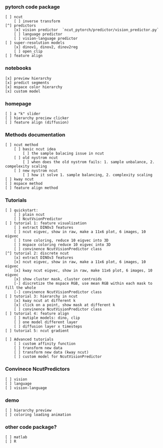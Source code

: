 
### pytorch code package
    [ ] ncut
        [ ] inverse transform
    [^] predictors
        [x] vision predictor  `ncut_pytorch/predictor/vision_predictor.py`
        [ ] language predictor
        [ ] vision-language predictor
    [ ] super-resolution models
        [x] dinov1, dinov2, dinov2reg
        [ ] open_clip
    [ ] feature align

### notebooks
    [x] preview hierarchy
    [x] predict segments
    [x] mspace color hierarchy
    [x] custom model

### homepage
    [ ] a "k" slider
    [ ] hierarchy preciew clicker
    [ ] feature align (diffusion)

### Methods documentation
    [ ] ncut method
        [ ] basic ncut idea
            [ ] the sample balacing issue in ncut
        [ ] old nystrom ncut
            [ ] when does the old nystrom fails: 1. sample unbalance, 2. compelexity scaling
        [ ] new nystrom ncut 
            [ ] how it solve 1. sample balancing, 2. complexity scaling
    [ ] kway ncut
    [ ] mspace method
    [ ] feature align method

### Tutorials
    [ ] quickstart:
        [ ] plain ncut
        [ ] NcutVsionPredictor
    [ ] tutorial 1: feature visualization
        [ ] extract DINOv3 features
        [ ] ncut eigvec, show in raw, make a 11x6 plot, 6 images, 10 eigvec
        [ ] tsne coloring, reduce 10 eigvec into 3D
        [ ] mspace coloring reduce 10 eigvec into 3D
        [ ] convinence NcutVisionPredictor class
    [^] tutorial 2: discrete ncut
        [x] extract DINOv3 features
        [x] ncut eigvec, show in raw, make a 11x6 plot, 6 images, 10 eigvec
        [x] kway ncut eigvec, show in raw, make 11x6 plot, 6 images, 10 eigvec
        [x] show cluster mask, cluster centroids
        [-] discretize the mspace RGB, use mean RGB within each mask to fill the whole
        [-] convinence NcutVisionPredictor class
    [ ] tutorial 3: hierarchy in ncut
        [x] kway ncut at different k
        [x] click on a point, show mask at different k
        [ ] convinence NcutVisionPredictor class
    [ ] tutorial 4: feature align
        [ ] mutiple models: dino, clip
        [ ] one model different layer
        [ ] diffusion layer x timesteps
    [ ] tutorial 5: ncut gradient
    
    [ ] Advanced tutorials
        [ ] custom affinity function
        [ ] transform new data
        [ ] transform new data (kway ncut)
        [ ] custom model for NcutVisionPredictor
        

### Convinece NcutPredictors
    [ ] vision
    [ ] language
    [ ] vision-language

### demo
    [ ] hierarchy preview
    [ ] coloring loading animation

### other code package?
    [ ] matlab
    [ ] R
